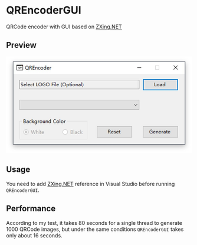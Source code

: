 # QREncoderGUI
QRCode encoder with GUI based on [ZXing.NET](http://zxingnet.codeplex.com/)


## Preview

![](preview.jpeg) 


## Usage

You need to add [ZXing.NET](http://zxingnet.codeplex.com/) reference in Visual Studio before running `QREncoderGUI`.


## Performance 

According to my test, it takes 80 seconds for a single thread to generate 1000 QRCode images, but under the same conditions `QREncoderGUI` takes only about 16 seconds.
